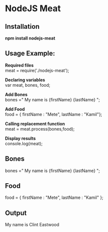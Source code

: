 NodeJS Meat
===========

## Installation

**npm install nodejs-meat**  
  
## Usage Example:

 **Required files**  
 meat = require('./nodejs-meat');

**Declaring variables**  
var meat, bones, food;

**Add Bones**  
bones ="<body> My name is {firstName} {lastName} </body>";

**Add Food**   
food = { firstName : "Mete", lastName : "Kamil"};

**Calling replacement function**   
meat = meat.process(bones,food);

**Display results**   
console.log(meat);

## Bones  
bones ="<body> My name is {firstName} {lastName} </body>";

## Food   
food = { 
          firstName : "Mete", 
          lastName : "Kamil"
      };

## Output   
My name is Clint Eastwood

  
